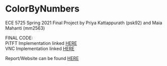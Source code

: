# ColorByNumbers
ECE 5725 Spring 2021 Final Project by Priya Kattappurath (psk92) and Maia Mahanti (mm2563)

FINAL CODE:  
PiTFT Implementation linked [HERE](https://github.com/priyakatt/ColorByNumbers/blob/master/Pitft_Final.py)  
VNC Implementation linked [HERE](https://github.com/priyakatt/ColorByNumbers/blob/master/Vnc_Final.py)

Report/Website can be found [HERE](https://priyakatt.github.io/ColorByNumbers/)
